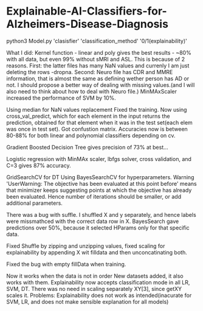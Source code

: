 # Explainable-AI-Classifiers-for-Alzheimers-Disease-Diagnosis
python3 Model.py 'clasisfier' 'classification_method' '0/1(explainability)'

What I did:
Kernel function - linear and poly gives the best results - ~80% with all data, but even 99% without sMRI and ASL.
This is because of 2 reasons.
	First: the latter files has many NaN values and currenly I am just deleting the rows -dropna.
	Second: Neuro file has CDR and MMRE information, that is almost the same as defining wether person has AD or not.
I should propose a better way of dealing with missing values.(and I will also need to think about how to deal with Neuro file.)
MinMAxScaler increased the performance of SVM by 10%.

Using median for NaN values replacement
Fixed the training. Now using cross_val_predict, which for each element in the input returns the prediction, obtained for that element when it was in the test set(each elem was once in test set).
Got confustion matrix.
Accuracies now is between 80-88% for both linear and polynomial classifiers depending on cv.

Gradient Boosted Decision Tree gives precision of 73% at best...

Logistic regression with MinMAx scaler, lbfgs solver, cross validation,  and C=3 gives 87% accuracy.

GridSearchCV for DT
Using BayesSearchCV for hyperparameters.
Warning 'UserWarning: The objective has been evaluated at this point before' means that minimizer keeps suggesting points at which the objective has already been evaluated.
Hence number of iterations should be smaller, or add additional parameters.

There was a bug with suffle. I shuffled X and y separately, and hence labels were missmathced with the correct data row in X.
BayesSearch gave predictions over 50%, because it selected HParams only for that specific data.

Fixed Shuffle by zipping and unzipping values, fixed scaling for explainability by appending X wit filldata and then unconcatinating both.

Fixed the bug with empty fillData when training.

Now it works when the data is not in order
New datasets added, it also works with them.
Explainability now accepts classification mode in all LR, SVM, DT.
There was no need in scaling separately XY[3], since getXY scales it.
Problems: Explainability does not work as intended(inacurate for SVM, LR, and does not make sensible explanation for all models)
